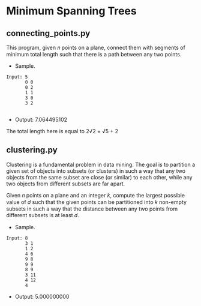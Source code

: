 # Minimum Spanning Trees

## connecting_points.py

This program, given 𝑛 points on a plane, connect them with segments of minimum total length such that there is a path between any two points.
* Sample.
```
Input: 5
       0 0
       0 2
       1 1
       3 0
       3 2


```
* Output: 7.064495102

The total length here is equal to 2√2 + √5 + 2

## clustering.py

Clustering is a fundamental problem in data mining. The goal is to partition a given set of objects into subsets (or clusters) in such a way that any two objects from the same subset are close (or similar) to each other, while any two objects from different subsets are far apart.

Given 𝑛 points on a plane and an integer 𝑘, compute the largest possible value of 𝑑 such that the given points can be partitioned into 𝑘 non-empty subsets in such a way that the distance between any two points from different subsets is at least 𝑑.
* Sample.
```
Input: 8
       3 1
       1 2
       4 6
       9 8
       9 9
       8 9
       3 11
       4 12
       4

```
* Output: 5.000000000
